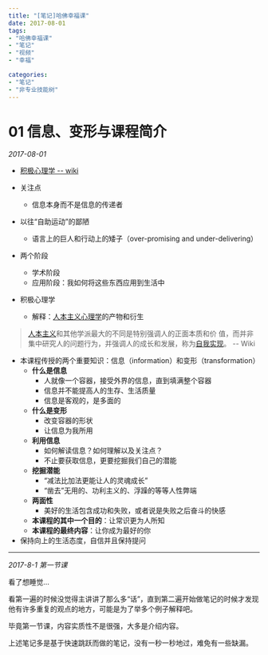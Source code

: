 ```yaml
---
title: "[笔记]哈佛幸福课"
date: 2017-08-01 
tags: 
- "哈佛幸福课" 
- "笔记" 
- "视频" 
- "幸福" 

categories: 
- "笔记" 
- "非专业技能树" 
---
```




# 01 信息、变形与课程简介
*2017-08-01*

- [积极心理学 -- wiki](https://zh.wikipedia.org/wiki/%E6%AD%A3%E9%9D%A2%E5%BF%83%E7%90%86%E5%AD%A6)

- 关注点
  - 信息本身而不是信息的传递者
- 以往“自助运动”的鄙陋
  - 语言上的巨人和行动上的矮子（over-promising and under-delivering）
- 两个阶段
  - 学术阶段
  - 应用阶段：我如何将这些东西应用到生活中
- 积极心理学
  - 解释：[人本主义心理学](https://zh.wikipedia.org/wiki/%E4%BA%BA%E6%9C%AC%E4%B8%BB%E4%B9%89%E5%BF%83%E7%90%86%E5%AD%A6)的产物和衍生 

> [人本主义](https://zh.wikipedia.org/wiki/%E4%BA%BA%E6%9C%AC%E4%B8%BB%E7%BE%A9)和其他学派最大的不同是特别强调人的正面本质和价
值，而并非集中研究人的问题行为，并强调人的成长和发展，称为[自我实现](https://zh.wikipedia.org/wiki/%E8%87%AA%E6%88%91%E5%AF%A6%E7%8F%BE)。 -- Wiki



- 本课程传授的两个重要知识：信息（information）和变形（transformation）
  - **什么是信息**
    - 人就像一个容器，接受外界的信息，直到填满整个容器
    - 信息并不能提高人的生存、生活质量
    - 信息是客观的，是多面的
  - **什么是变形**
    - 改变容器的形状
    - 让信息为我所用
  - **利用信息**
    - 如何解读信息？如何理解以及关注点？
    - 不止要获取信息，更要挖掘我们自己的潜能
  - **挖掘潜能**
    - “减法比加法更能让人的灵魂成长”
    - “凿去”无用的、功利主义的、浮躁的等等人性弊端
  - **两面性**
    - 美好的生活包含成功和失败，或者说是失败之后奋斗的快感
  - **本课程的其中一个目的**：让常识更为人所知
  - **本课程的最终内容**：让你成为最好的你
- 保持向上的生活态度，自信并且保持提问



------

*2017-8-1 第一节课*

看了想睡觉...

看第一遍的时候没觉得主讲讲了那么多“话”，直到第二遍开始做笔记的时候才发现他有许多重复的观点的地方，可能是为了举多个例子解释吧。

毕竟第一节课，内容实质性不是很强，大多是介绍内容。

上述笔记多是基于快速跳跃而做的笔记，没有一秒一秒地过，难免有一些缺漏。


